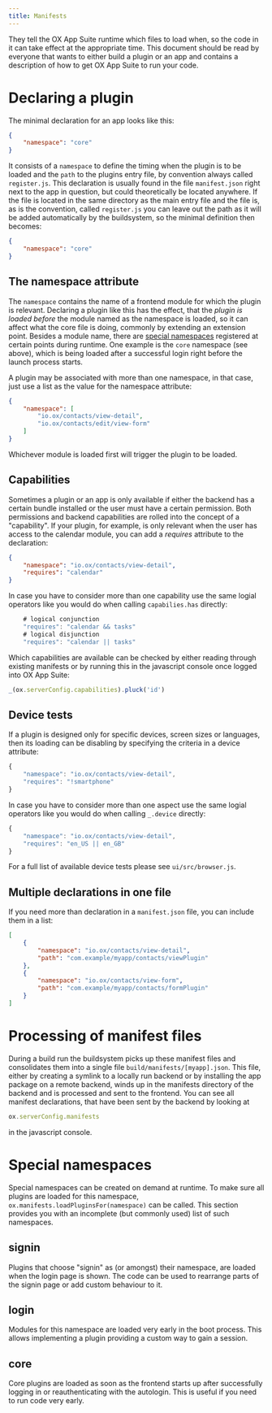 ```yaml
---
title: Manifests
---
```


They tell the OX App Suite runtime which files to load when, so the code in it can take effect at the appropriate time.
This document should be read by everyone that wants to either build a plugin or an app and contains a description of how to get OX App Suite to run your code.

# Declaring a plugin

The minimal declaration for an app looks like this:

```json
{
    "namespace": "core"
}
```

It consists of a `namespace` to define the timing when the plugin is to be loaded and the `path` to the plugins entry file, by convention always called `register.js`.
This declaration is usually found in the file `manifest.json` right next to the app in question, but could theoretically be located anywhere.
If the file is located in the same directory as the main entry file and the file is, as is the convention, called `register.js` you can leave out the path as it will be added automatically by the buildsystem, so the minimal definition then becomes:

```json
{
    "namespace": "core"
}
```

## The namespace attribute

The `namespace` contains the name of a frontend module for which the plugin is relevant.
Declaring a plugin like this has the effect, that the _plugin is loaded before_ the module named as the namespace is loaded, so it can affect what the core file is doing, commonly by extending an extension point.
Besides a module name, there are [special namespaces](#Special_namespaces) registered at certain points during runtime.
One example is the `core` namespace (see above), which is being loaded after a successful login right before the launch process starts.

A plugin may be associated with more than one namespace, in that case, just use a list as the value for the namespace attribute:

```json
{
    "namespace": [
        "io.ox/contacts/view-detail",
        "io.ox/contacts/edit/view-form"
    ]
}
```

Whichever module is loaded first will trigger the plugin to be loaded.

## Capabilities

Sometimes a plugin or an app is only available if either the backend has a certain bundle installed or the user must have a certain permission.
Both permissions and backend capabilities are rolled into the concept of a "capability".
If your plugin, for example, is only relevant when the user has access to the calendar module, you can add a _requires_ attribute to the declaration:

```json
{
    "namespace": "io.ox/contacts/view-detail",
    "requires": "calendar"
}
```

In case you have to consider more than one capability use the same logial operators like you would do when calling `capabilies.has` directly:

```js
    # logical conjunction
    "requires": "calendar && tasks"
    # logical disjunction
    "requires": "calendar || tasks"
```

Which capabilities are available can be checked by either reading through existing manifests or by running this in the javascript console once logged into OX App Suite:

```javascript
_(ox.serverConfig.capabilities).pluck('id')
```

## Device tests

If a plugin is designed only for specific devices, screen sizes or languages, then its loading can be disabling by specifying the criteria in a device attribute:

```js
{
    "namespace": "io.ox/contacts/view-detail",
    "requires": "!smartphone"
}
```

In case you have to consider more than one aspect use the same logial operators like you would do when calling  `_.device` directly:

```js
{
    "namespace": "io.ox/contacts/view-detail",
    "requires": "en_US || en_GB"
}
```

For a full list of available device tests please see `ui/src/browser.js`.

## Multiple declarations in one file

If you need more than declaration in a `manifest.json` file, you can include them in a list:

```json
[
    {
        "namespace": "io.ox/contacts/view-detail",
        "path": "com.example/myapp/contacts/viewPlugin"
    },
    {
        "namespace": "io.ox/contacts/view-form",
        "path": "com.example/myapp/contacts/formPlugin"
    }
]
```

# Processing of manifest files

During a build run the buildsystem picks up these manifest files and consolidates them into a single file `build/manifests/[myapp].json`.
This file, either by creating a symlink to a locally run backend or by installing the app package on a remote backend, winds up in the manifests directory of the backend and is processed and sent to the frontend.
You can see all manifest declarations, that have been sent by the backend by looking at

```javascript
ox.serverConfig.manifests
```

in the javascript console.

# Special namespaces

Special namespaces can be created on demand at runtime.
To make sure all plugins are loaded for this namespace, `ox.manifests.loadPluginsFor(namespace)` can be called.
This section provides you with an incomplete (but commonly used) list of such namespaces.

## signin

Plugins that choose "signin" as (or amongst) their namespace, are loaded when the login page is shown.
The code can be used to rearrange parts of the signin page or add custom behaviour to it.

## login

Modules for this namespace are loaded very early in the boot process.
This allows implementing a plugin providing a custom way to gain a session.

## core

Core plugins are loaded as soon as the frontend starts up after successfully logging in or reauthenticating with the autologin.
This is useful if you need to run code very early.
